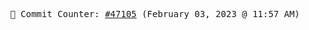 <p align="center">
    <samp>
        📮 Commit Counter: <a href="https://github.com/Javascript-void0/Javascript-void0/commits/main">#47105</a> (February 03, 2023 @ 11:57 AM)
    </samp>
</p>